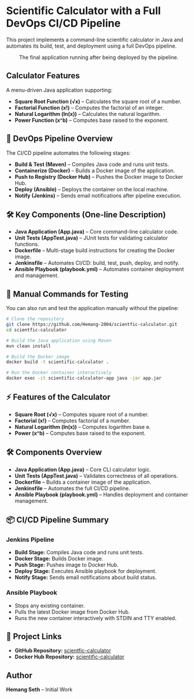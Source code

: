 # Scientific Calculator with a Full DevOps CI/CD Pipeline

This project implements a command-line scientific calculator in Java and automates its build, test, and deployment using a full DevOps pipeline.

<p align="center">The final application running after being deployed by the pipeline.</p>

## Calculator Features
A menu-driven Java application supporting:

- **Square Root Function (√x)** – Calculates the square root of a number.  
- **Factorial Function (x!)** – Computes the factorial of an integer.  
- **Natural Logarithm (ln(x))** – Calculates the natural logarithm.  
- **Power Function (x^b)** – Computes base raised to the exponent.

## 🤖 DevOps Pipeline Overview
The CI/CD pipeline automates the following stages:

- **Build & Test (Maven)** – Compiles Java code and runs unit tests.  
- **Containerize (Docker)** – Builds a Docker image of the application.  
- **Push to Registry (Docker Hub)** – Pushes the Docker image to Docker Hub.  
- **Deploy (Ansible)** – Deploys the container on the local machine.  
- **Notify (Jenkins)** – Sends email notifications after pipeline execution.

## 🛠️ Key Components (One-line Description)
- **Java Application (App.java)** – Core command-line calculator code.  
- **Unit Tests (AppTest.java)** – JUnit tests for validating calculator functions.  
- **Dockerfile** – Multi-stage build instructions for creating the Docker image.  
- **Jenkinsfile** – Automates CI/CD: build, test, push, deploy, and notify.  
- **Ansible Playbook (playbook.yml)** – Automates container deployment and management.


## 🔧 Manual Commands for Testing

You can also run and test the application manually without the pipeline:

```bash
# Clone the repository
git clone https://github.com/Hemang-2004/scientfic-calculator.git
cd scientfic-calculator

# Build the Java application using Maven
mvn clean install

# Build the Docker image
docker build -t scientific-calculator .

# Run the Docker container interactively
docker exec -it scientific-calculator-app java -jar app.jar
```
## ⚡ Features of the Calculator

- **Square Root (√x)** – Computes square root of a number.  
- **Factorial (x!)** – Computes factorial of a number.  
- **Natural Logarithm (ln(x))** – Computes logarithm base e.  
- **Power (x^b)** – Computes base raised to the exponent.  

## 🛠️ Components Overview

- **Java Application (App.java)** – Core CLI calculator logic.  
- **Unit Tests (AppTest.java)** – Validates correctness of all operations.  
- **Dockerfile** – Builds a container image of the application.  
- **Jenkinsfile** – Automates the full CI/CD pipeline.  
- **Ansible Playbook (playbook.yml)** – Handles deployment and container management.  

## 📦 CI/CD Pipeline Summary

### Jenkins Pipeline

- **Build Stage:** Compiles Java code and runs unit tests.  
- **Docker Stage:** Builds Docker image.  
- **Push Stage:** Pushes image to Docker Hub.  
- **Deploy Stage:** Executes Ansible playbook for deployment.  
- **Notify Stage:** Sends email notifications about build status.  

### Ansible Playbook

- Stops any existing container.  
- Pulls the latest Docker image from Docker Hub.  
- Runs the new container interactively with STDIN and TTY enabled.  

## 🔗 Project Links

- **GitHub Repository:** [scientfic-calculator](https://github.com/Hemang-2004/scientfic-calculator)  
- **Docker Hub Repository:** [scientific-calculator](https://hub.docker.com/r/nonachadcp/scientific-calculator)  

## Author

**Hemang Seth** – Initial Work
